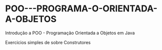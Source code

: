 # POO---PROGRAMA-O-ORIENTADA-A-OBJETOS
Introdução a POO - Programação Orientada a Objetos em Java

Exercicios simples de sobre Construtores
